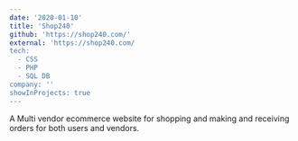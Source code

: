 ```yaml
---
date: '2020-01-10'
title: 'Shop240'
github: 'https://shop240.com/'
external: 'https://shop240.com/
tech:
  - CSS
  - PHP
  - SQL DB
company: ''
showInProjects: true
---
```


A Multi vendor ecommerce website for shopping and making and receiving orders for both users and vendors.
